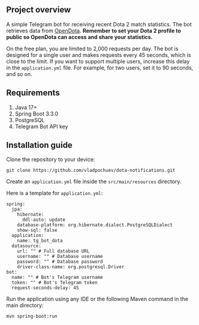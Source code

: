 ## Project overview

A simple Telegram bot for receiving recent Dota 2 match statistics.
The bot retrieves data from [OpenDota](https://www.opendota.com).
**Remember to set your Dota 2 profile to public so OpenDota can access and share your statistics.**

On the free plan, you are limited to 2,000 requests per day.
The bot is designed for a single user and makes requests every 45 seconds, which is close to the limit.
If you want to support multiple users, increase this delay in the ```application.yml``` file.
For example, for two users, set it to 90 seconds, and so on.

## Requirements

1. Java 17+
2. Spring Boot 3.3.0
3. PostgreSQL
4. Telegram Bot API key

## Installation guide

Clone the repository  to your device:

```
git clone https://github.com/vladpochuev/dota-notifications.git
```

Create an ```application.yml``` file inside the ```src/main/resources``` directory.

Here is a template for ```application.yml```:

```
spring:
  jpa:
    hibernate:
      ddl-auto: update
    database-platform: org.hibernate.dialect.PostgreSQLDialect
    show-sql: false
  application:
    name: tg_bot_dota
  datasource:
    url: "" # Full database URL
    username: "" # Database username
    password: "" # Database password
    driver-class-name: org.postgresql.Driver
bot:
  name: "" # Bot's Telegram username
  token: "" # Bot's Telegram token
  request-seconds-delay: 45
```

Run the application using any IDE or the following Maven command in the main directory:

```
mvn spring-boot:run
```
